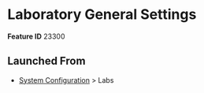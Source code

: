 # Laboratory General Settings

**Feature ID** 23300

## Launched From

- [System Configuration](System%20Configuration.md) > Labs












































































